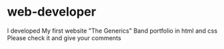 # web-developer
I developed My first website "The Generics"
Band portfolio in html and css
Please check it and give your comments 

